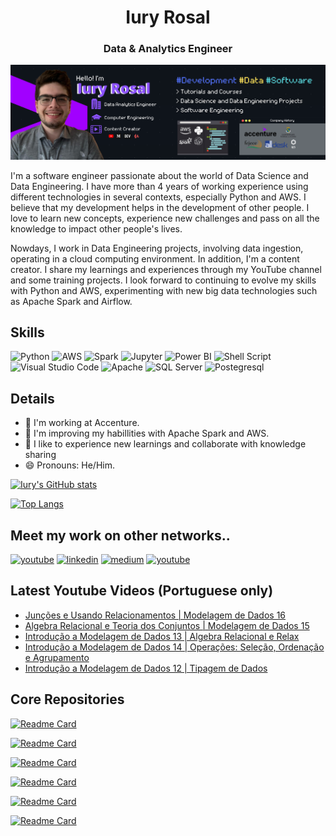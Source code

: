 <h1 align="center">Iury Rosal</h1>
<h3 align="center">Data & Analytics Engineer</h3>

<p align="center">
  <img src="https://github.com/iuryrosal/iuryrosal/blob/main/images/BannerGitHub.png" alt="Banner's Iury"/>
</p>


I'm a software engineer passionate about the world of Data Science and Data Engineering. I have more than 4 years of working experience using different technologies in several contexts, especially Python and AWS. I believe that my development helps in the development of other people. I love to learn new concepts, experience new challenges and pass on all the knowledge to impact other people's lives.

Nowdays, I work in Data Engineering projects, involving data ingestion, operating in a cloud computing environment. In addition, I'm a content creator. I share my learnings and experiences through my YouTube channel and some training projects. I look forward to continuing to evolve my skills with Python and AWS, experimenting with new big data technologies such as Apache Spark and Airflow.

## Skills
![Python](https://img.shields.io/badge/Python-3776AB?style=for-the-badge&logo=python&logoColor=white)
![AWS](https://img.shields.io/badge/Amazon_AWS-FF9900?style=for-the-badge&logo=amazonaws&logoColor=white)
![Spark](https://img.shields.io/badge/Apache_Spark-FFFFFF?style=for-the-badge&logo=apachespark&logoColor=#E35A16)
![Jupyter](https://img.shields.io/badge/Jupyter-F37626.svg?&style=for-the-badge&logo=Jupyter&logoColor=white)
![Power BI](https://img.shields.io/badge/PowerBI-F2C811?style=for-the-badge&logo=Power%20BI&logoColor=white)
![Shell Script](https://img.shields.io/badge/Shell_Script-121011?style=for-the-badge&logo=gnu-bash&logoColor=white)
![Visual Studio Code](https://img.shields.io/badge/Visual_Studio-5C2D91?style=for-the-badge&logo=visual%20studio&logoColor=white)
![Apache](https://img.shields.io/badge/Apache-D22128?style=for-the-badge&logo=Apache&logoColor=white)
![SQL Server](https://img.shields.io/badge/Microsoft%20SQL%20Server-CC2927?style=for-the-badge&logo=microsoft%20sql%20server&logoColor=white)
![Postegresql](https://img.shields.io/badge/PostgreSQL-316192?style=for-the-badge&logo=postgresql&logoColor=white)


## Details
- 🔭 I'm working at Accenture.
- 🌱 I'm improving my habillities with Apache Spark and AWS.
- 🤗 I like to experience new learnings and collaborate with knowledge sharing
- 😄 Pronouns: He/Him.

[![Iury's GitHub stats](https://github-readme-stats.vercel.app/api?username=iuryrosal&show_icons=true&theme=radical)](https://github.com/anuraghazra/github-readme-stats)

[![Top Langs](https://github-readme-stats.vercel.app/api/top-langs/?username=iuryrosal&layout=compact&theme=radical)](https://github.com/anuraghazra/github-readme-stats)


## Meet my work on other networks..
[<img src='https://img.shields.io/badge/YouTube-FF0000?style=for-the-badge&logo=youtube&logoColor=white' alt='youtube' height='30'>](https://www.youtube.com/c/ResumodoSucesso)
[<img src='https://img.shields.io/badge/LinkedIn-0077B5?style=for-the-badge&logo=linkedin&logoColor=white' alt='linkedin' height='30'>](https://www.linkedin.com/in/iuryrosal/)
[<img src='https://img.shields.io/badge/Medium-12100E?style=for-the-badge&logo=medium&logoColor=white' alt='medium' height='30'>](https://medium.com/@iuryrosal)
[<img src='https://img.shields.io/badge/dev.to-0A0A0A?style=for-the-badge&logo=dev.to&logoColor=white' alt='youtube' height='30'>](https://dev.to/iuryrosal)

## Latest Youtube Videos (Portuguese only)
<!-- BLOG-POST-LIST:START -->
- [Junções e Usando Relacionamentos | Modelagem de Dados 16](https://www.youtube.com/watch?v=EheMRE26YNI)
- [Algebra Relacional e Teoria dos Conjuntos | Modelagem de Dados 15](https://www.youtube.com/watch?v=yLZVt4TA_2w)
- [Introdução a Modelagem de Dados 13 | Algebra Relacional e Relax](https://www.youtube.com/watch?v=fE5AcBwsq5M)
- [Introdução a Modelagem de Dados 14 | Operações: Seleção, Ordenação e Agrupamento](https://www.youtube.com/watch?v=IFXMw1X7124)
- [Introdução a Modelagem de Dados 12 | Tipagem de Dados](https://www.youtube.com/watch?v=wNgAKE7jDlk)
<!-- BLOG-POST-LIST:END -->

## Core Repositories

[![Readme Card](https://github-readme-stats.vercel.app/api/pin/?username=iuryrosal&repo=automated-ingestion-data&theme=radical)](https://github.com/iuryrosal/automated-ingestion-data)

[![Readme Card](https://github-readme-stats.vercel.app/api/pin/?username=iuryrosal&repo=projetos-python&theme=radical)](https://github.com/iuryrosal/projetos-python)

[![Readme Card](https://github-readme-stats.vercel.app/api/pin/?username=iuryrosal&repo=data-science&theme=radical)](https://github.com/iuryrosal/data-science)

[![Readme Card](https://github-readme-stats.vercel.app/api/pin/?username=iuryrosal&repo=machine-learning&theme=radical)](https://github.com/iuryrosal/machine-learning)

[![Readme Card](https://github-readme-stats.vercel.app/api/pin/?username=iuryrosal&repo=software-enginerring&theme=radical)](https://github.com/iuryrosal/software-enginerring)

[![Readme Card](https://github-readme-stats.vercel.app/api/pin/?username=iuryrosal&repo=analise-dados-telegram-bot&theme=radical)](https://github.com/iuryrosal/analise-dados-telegram-bot)

